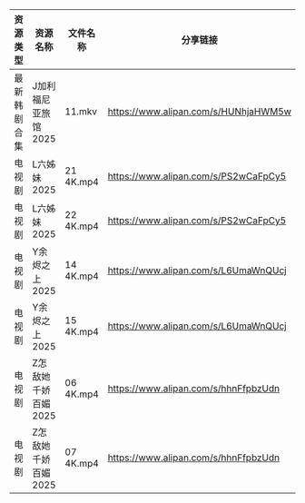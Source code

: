 | 资源类型   | 资源名称         | 文件名称      | 分享链接                                 | 更新时间                |
| ------ | ------------ | --------- | ------------------------------------ | ------------------- |
| 最新韩剧合集 | J加利福尼亚旅馆2025 | 11.mkv    | https://www.alipan.com/s/HUNhjaHWM5w | 2025-02-15 12:05:40 |
| 电视剧    | L六姊妹2025     | 21 4K.mp4 | https://www.alipan.com/s/PS2wCaFpCy5 | 2025-02-15 10:06:07 |
| 电视剧    | L六姊妹2025     | 22 4K.mp4 | https://www.alipan.com/s/PS2wCaFpCy5 | 2025-02-15 10:06:06 |
| 电视剧    | Y余烬之上2025    | 14 4K.mp4 | https://www.alipan.com/s/L6UmaWnQUcj | 2025-02-15 10:07:15 |
| 电视剧    | Y余烬之上2025    | 15 4K.mp4 | https://www.alipan.com/s/L6UmaWnQUcj | 2025-02-15 10:07:15 |
| 电视剧    | Z怎敌她千娇百媚2025 | 06 4K.mp4 | https://www.alipan.com/s/hhnFfpbzUdn | 2025-02-15 10:07:25 |
| 电视剧    | Z怎敌她千娇百媚2025 | 07 4K.mp4 | https://www.alipan.com/s/hhnFfpbzUdn | 2025-02-15 10:07:24 |
